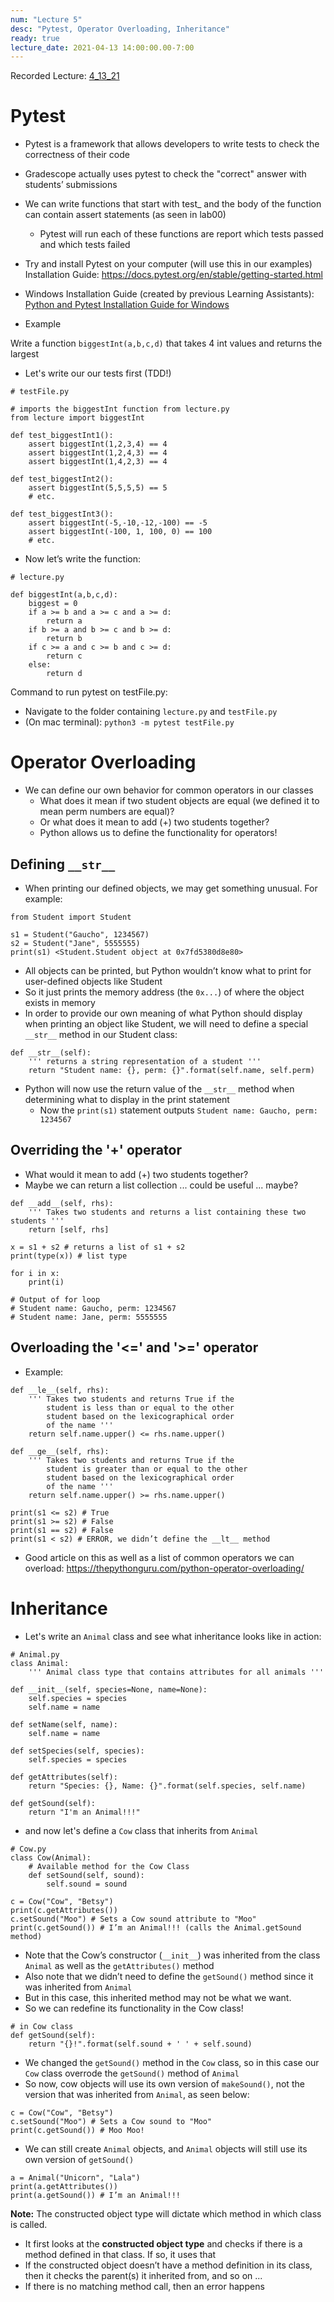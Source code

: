 ```yaml
---
num: "Lecture 5"
desc: "Pytest, Operator Overloading, Inheritance"
ready: true
lecture_date: 2021-04-13 14:00:00.00-7:00
---
```


Recorded Lecture: [4_13_21](https://drive.google.com/file/d/10Lqv1fJGhTrXlhV5xHoP_pvyLT6j9pA7/view?usp=sharing)

# Pytest
* Pytest is a framework that allows developers to write tests to check the correctness of their code
* Gradescope actually uses pytest to check the "correct" answer with students’ submissions
* We can write functions that start with test_ and the body of the function can contain assert statements (as seen in lab00)
	* Pytest will run each of these functions are report which tests passed and which tests failed
* Try and install Pytest on your computer (will use this in our examples)
Installation Guide: <https://docs.pytest.org/en/stable/getting-started.html>
* Windows Installation Guide (created by previous Learning Assistants): [Python and Pytest Installation Guide for Windows](https://drive.google.com/file/d/1nPCwIA8cBAkiJ-kOKZFjkOskD94jmWYn/view)

* Example

Write a function `biggestInt(a,b,c,d)` that takes 4 int values and returns the largest

* Let's write our our tests first (TDD!)

```
# testFile.py

# imports the biggestInt function from lecture.py
from lecture import biggestInt 

def test_biggestInt1():
    assert biggestInt(1,2,3,4) == 4
    assert biggestInt(1,2,4,3) == 4
    assert biggestInt(1,4,2,3) == 4

def test_biggestInt2():
    assert biggestInt(5,5,5,5) == 5
    # etc.

def test_biggestInt3():
    assert biggestInt(-5,-10,-12,-100) == -5
    assert biggestInt(-100, 1, 100, 0) == 100
    # etc.
```

* Now let’s write the function:

```
# lecture.py

def biggestInt(a,b,c,d):
	biggest = 0
	if a >= b and a >= c and a >= d:
		return a
	if b >= a and b >= c and b >= d:
		return b
	if c >= a and c >= b and c >= d:
		return c
	else:
		return d
```

Command to run pytest on testFile.py:
* Navigate to the folder containing `lecture.py` and `testFile.py`
* (On mac terminal): `python3 -m pytest testFile.py`

# Operator Overloading

* We can define our own behavior for common operators in our classes
	* What does it mean if two student objects are equal (we defined it to mean perm numbers are equal)?
	* Or what does it mean to add (+) two students together?
	* Python allows us to define the functionality for operators!

## Defining `__str__` 

* When printing our defined objects, we may get something unusual. For example:

```
from Student import Student

s1 = Student("Gaucho", 1234567)
s2 = Student("Jane", 5555555)
print(s1) <Student.Student object at 0x7fd5380d8e80>
```

* All objects can be printed, but Python wouldn’t know what to print for user-defined objects like Student
* So it just prints the memory address (the `0x...`) of where the object exists in memory
* In order to provide our own meaning of what Python should display when printing an object like Student, we will need to define a special `__str__` method in our Student class:

```
def __str__(self):
	''' returns a string representation of a student '''
	return "Student name: {}, perm: {}".format(self.name, self.perm) 
```

* Python will now use the return value of the `__str__` method when determining what to display in the print statement
	* Now the `print(s1)` statement outputs `Student name: Gaucho, perm: 1234567`

## Overriding the '+' operator

* What would it mean to add (+) two students together?
* Maybe we can return a list collection ... could be useful ... maybe?

```
def __add__(self, rhs):
	''' Takes two students and returns a list containing these two students '''
    return [self, rhs]
```
```
x = s1 + s2 # returns a list of s1 + s2
print(type(x)) # list type

for i in x:
	print(i)

# Output of for loop
# Student name: Gaucho, perm: 1234567
# Student name: Jane, perm: 5555555
```

## Overloading the '<=' and '>=' operator

* Example:

```
def __le__(self, rhs):
	''' Takes two students and returns True if the
		student is less than or equal to the other
		student based on the lexicographical order
		of the name '''
	return self.name.upper() <= rhs.name.upper()

def __ge__(self, rhs):
	''' Takes two students and returns True if the
		student is greater than or equal to the other
		student based on the lexicographical order
		of the name '''
	return self.name.upper() >= rhs.name.upper()
```
```
print(s1 <= s2) # True
print(s1 >= s2) # False
print(s1 == s2) # False
print(s1 < s2) # ERROR, we didn’t define the __lt__ method
```

* Good article on this as well as a list of common operators we can overload: <https://thepythonguru.com/python-operator-overloading/>

# Inheritance

* Let's write an `Animal` class and see what inheritance looks like in action:

```
# Animal.py
class Animal:
	''' Animal class type that contains attributes for all animals '''

def __init__(self, species=None, name=None):
	self.species = species
	self.name = name

def setName(self, name):
	self.name = name

def setSpecies(self, species):
	self.species = species

def getAttributes(self):
	return "Species: {}, Name: {}".format(self.species, self.name)

def getSound(self):
	return "I'm an Animal!!!"
```

* and now let's define a `Cow` class that inherits from `Animal`

```
# Cow.py
class Cow(Animal):
    # Available method for the Cow Class 
    def setSound(self, sound):
        self.sound = sound
```
```
c = Cow("Cow", "Betsy")
print(c.getAttributes())
c.setSound("Moo") # Sets a Cow sound attribute to "Moo"
print(c.getSound()) # I’m an Animal!!! (calls the Animal.getSound method)
```

* Note that the Cow’s constructor (`__init__`) was inherited from the class `Animal` as well as the `getAttributes()` method
* Also note that we didn’t need to define the `getSound()` method since it was inherited from `Animal`
* But in this case, this inherited method may not be what we want.
* So we can redefine its functionality in the Cow class!

```
# in Cow class
def getSound(self):
	return "{}!".format(self.sound + ' ' + self.sound)
```

* We changed the `getSound()` method in the `Cow` class, so in this case our `Cow` class overrode the `getSound()` method of `Animal`
* So now, cow objects will use its own version of `makeSound()`, not the version that was inherited from `Animal`, as seen below:

```
c = Cow("Cow", "Betsy")
c.setSound("Moo") # Sets a Cow sound to "Moo"
print(c.getSound()) # Moo Moo!
```

* We can still create `Animal` objects, and `Animal` objects will still use its own version of `getSound()`

```
a = Animal("Unicorn", "Lala")
print(a.getAttributes())
print(a.getSound()) # I’m an Animal!!!
```

<b>Note:</b> The constructed object type will dictate which method in which class is called.
* It first looks at the <b>constructed object type</b> and checks if there is a method defined in that class. If so, it uses that
* If the constructed object doesn’t have a method definition in its class, then it checks the parent(s) it inherited from, and so on ...
* If there is no matching method call, then an error happens

